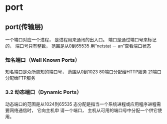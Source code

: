 # port

## port(传输层)
一个端口对应一个进程， 是进程用来通讯的出入口。
端⼝是通过端⼝号来标记的， 端⼝号只有整数， 范围是从0到65535
⽤“netstat － an”查看端⼝状态
### 知名端⼝（Well Known Ports）
知名端⼝是众所周知的端⼝号， 范围从0到1023
80端⼝分配给HTTP服务
21端⼝分配给FTP服务
### 3.2 动态端⼝（Dynamic Ports）
动态端⼝的范围是从1024到65535
态分配是指当⼀个系统进程或应⽤程序进程需要⽹络通信时， 它向主机申
请⼀个端⼝， 主机从可⽤的端⼝号中分配⼀个供它使⽤。
